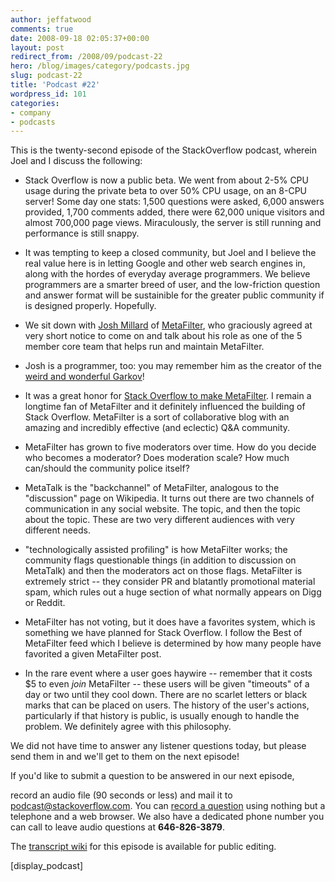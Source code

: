 ```yaml
---
author: jeffatwood
comments: true
date: 2008-09-18 02:05:37+00:00
layout: post
redirect_from: /2008/09/podcast-22
hero: /blog/images/category/podcasts.jpg
slug: podcast-22
title: 'Podcast #22'
wordpress_id: 101
categories:
- company
- podcasts
---
```


This is the twenty-second episode of the StackOverflow podcast, wherein Joel and I discuss the following:






  * Stack Overflow is now a public beta. We went from about 2-5% CPU usage during the private beta to over 50% CPU usage, on an 8-CPU server! Some day one stats: 1,500 questions were asked, 6,000 answers provided, 1,700 comments added, there were 62,000 unique visitors and almost 700,000 page views. Miraculously, the server is still running and performance is still snappy.


  * It was tempting to keep a closed community, but Joel and I believe the real value here is in letting Google and other web search engines in, along with the hordes of everyday average programmers. We believe programmers are a smarter breed of user, and the low-friction question and answer format will be sustainible for the greater public community if is designed properly. Hopefully.  



  * We sit down with [Josh Millard](http://www.metafilter.com/user/7418) of [MetaFilter](http://en.wikipedia.org/wiki/MetaFilter), who graciously agreed at very short notice to come on and talk about his role as one of the 5 member core team that helps run and maintain MetaFilter.


  * Josh is a programmer, too: you may remember him as the creator of the [weird and wonderful Garkov](http://www.codinghorror.com/blog/archives/001132.html)!


  * It was a great honor for [Stack Overflow to make MetaFilter](http://www.metafilter.com/74896/Hey-Jeff-Wheres-my-advertising-your-new-site-badge). I remain a longtime fan of MetaFilter and it definitely influenced the building of Stack Overflow. MetaFilter is a sort of collaborative blog with an amazing and incredibly effective (and eclectic) Q&A community.


  * MetaFilter has grown to five moderators over time. How do you decide who becomes a moderator? Does moderation scale? How much can/should the community police itself?


  * MetaTalk is the "backchannel" of MetaFilter, analogous to the "discussion" page on Wikipedia. It turns out there are two channels of communication in any social website. The topic, and then the topic about the topic. These are two very different audiences with very different needs.  



  * "technologically assisted profiling" is how MetaFilter works; the community flags questionable things (in addition to discussion on MetaTalk) and then the moderators act on those flags. MetaFilter is extremely strict -- they consider PR and blatantly promotional material spam, which rules out a huge section of what normally appears on Digg or Reddit.


  * MetaFilter has not voting, but it does have a favorites system, which is something we have planned for Stack Overflow. I follow the Best of MetaFilter feed which I believe is determined by how many people have favorited a given MetaFilter post.


  * In the rare event where a user goes haywire -- remember that it costs $5 to even _join_ MetaFilter -- these users will be given "timeouts" of a day or two until they cool down. There are no scarlet letters or black marks that can be placed on users. The history of the user's actions, particularly if that history is public, is usually enough to handle the problem. We definitely agree with this philosophy.





We did not have time to answer any listener questions today, but please send them in and we'll get to them on the next episode!









If you'd like to submit a question to be answered in our next episode,  

record an audio file (90 seconds or less) and mail it to [podcast@stackoverflow.com](mailto:podcast@stackoverflow.com). You can [record a question](http://blog.stackoverflow.com/index.php/2008/05/recording-podcast-questions-using-your-telephone/) using nothing but a telephone and a web browser. We also have a dedicated phone number you can call to leave audio questions at **646-826-3879**.





The [transcript wiki](https://stackoverflow.fogbugz.com/default.asp?pg=pgWiki&command=view&ixWikiPage=24227) for this episode is available for public editing.




[display_podcast]
